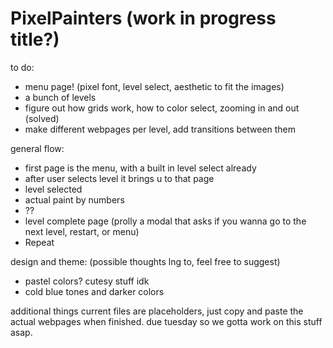 # PixelPainters (work in progress title?)

to do: 
- menu page! (pixel font, level select, aesthetic to fit the images)
- a bunch of levels
- figure out how grids work, how to color select, zooming in and out (solved)
- make different webpages per level, add transitions between them

general flow:
- first page is the menu, with a built in level select already
- after user selects level it brings u to that page
- level selected
- actual paint by numbers
- ??
- level complete page (prolly a modal that asks if you wanna go to the next level, restart, or menu)
- Repeat

design and theme:
(possible thoughts lng to, feel free to suggest)
- pastel colors? cutesy stuff idk
- cold blue tones and darker colors

additional things
current files are placeholders, just copy and paste the actual webpages when finished. due tuesday so we gotta work on this stuff asap.
